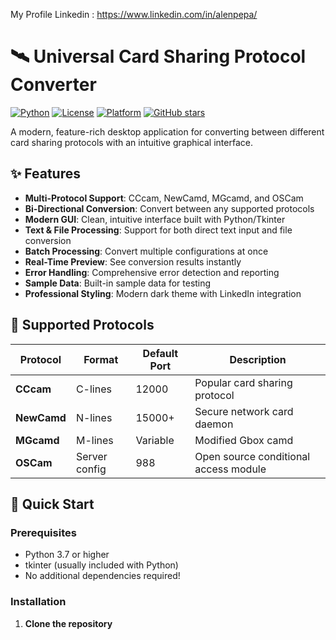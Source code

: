 My Profile Linkedin : https://www.linkedin.com/in/alenpepa/

# 🛰️ Universal Card Sharing Protocol Converter

[![Python](https://img.shields.io/badge/python-v3.7+-blue.svg)](https://www.python.org/downloads/)
[![License](https://img.shields.io/badge/license-MIT-green.svg)](LICENSE)
[![Platform](https://img.shields.io/badge/platform-Windows%20%7C%20macOS%20%7C%20Linux-lightgrey.svg)](#)
[![GitHub stars](https://img.shields.io/github/stars/yourusername/card-sharing-converter.svg?style=social&label=Star)](https://github.com/yourusername/card-sharing-converter)

A modern, feature-rich desktop application for converting between different card sharing protocols with an intuitive graphical interface.


## ✨ Features

- **Multi-Protocol Support**: CCcam, NewCamd, MGcamd, and OSCam
- **Bi-Directional Conversion**: Convert between any supported protocols
- **Modern GUI**: Clean, intuitive interface built with Python/Tkinter
- **Text & File Processing**: Support for both direct text input and file conversion
- **Batch Processing**: Convert multiple configurations at once
- **Real-Time Preview**: See conversion results instantly
- **Error Handling**: Comprehensive error detection and reporting
- **Sample Data**: Built-in sample data for testing
- **Professional Styling**: Modern dark theme with LinkedIn integration

## 🔧 Supported Protocols

| Protocol | Format | Default Port | Description |
|----------|--------|-------------|-------------|
| **CCcam** | C-lines | 12000 | Popular card sharing protocol |
| **NewCamd** | N-lines | 15000+ | Secure network card daemon |
| **MGcamd** | M-lines | Variable | Modified Gbox camd |
| **OSCam** | Server config | 988 | Open source conditional access module |

## 🚀 Quick Start

### Prerequisites

- Python 3.7 or higher
- tkinter (usually included with Python)
- No additional dependencies required!

### Installation

1. **Clone the repository**
